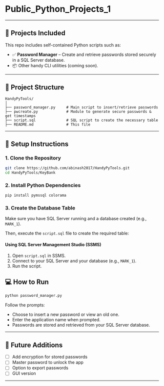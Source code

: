 # Public_Python_Projects_1
---

## 🔧 Projects Included

This repo includes self-contained Python scripts such as:

- ✅ **Password Manager** – Create and retrieve passwords stored securely in a SQL Server database.
- 📦 Other handy CLI utilities (coming soon).

---

## 📁 Project Structure

```
HandyPyTools/
│
├── password_manager.py     # Main script to insert/retrieve passwords
├── pwcreate.py             # Module to generate secure passwords & get timestamps
├── script.sql              # SQL script to create the necessary table
├── README.md               # This file
```

---

## 🚀 Setup Instructions

### 1. Clone the Repository

```bash or CMD
git clone https://github.com/abinash2017/HandyPyTools.git
cd HandyPyTools/KeyBank
```

### 2. Install Python Dependencies

```bash or CMD
pip install pymssql colorama
```

### 3. Create the Database Table

Make sure you have SQL Server running and a database created (e.g., `MARK_1`).

Then, execute the `script.sql` file to create the required table:

#### Using SQL Server Management Studio (SSMS)
1. Open `script.sql` in SSMS.
2. Connect to your SQL Server and your database (e.g., `MARK_1`).
3. Run the script.



## 💻 How to Run

```bash or CMD
python password_manager.py
```

Follow the prompts:
- Choose to insert a new password or view an old one.
- Enter the application name when prompted.
- Passwords are stored and retrieved from your SQL Server database.

---

## 🧠 Future Additions

- [ ] Add encryption for stored passwords
- [ ] Master password to unlock the app
- [ ] Option to export passwords
- [ ] GUI version

---

